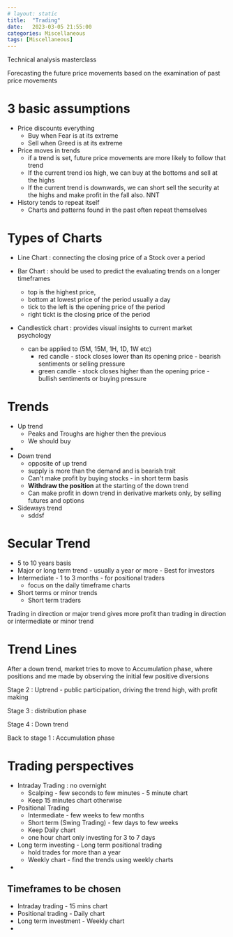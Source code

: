 ```yaml
---
# layout: static
title:  "Trading"
date:   2023-03-05 21:55:00
categories: Miscellaneous
tags: [Miscellaneous]
---
```


Technical analysis masterclass

Forecasting the future price movements based on the examination of past price movements

# 3 basic assumptions

* Price discounts everything
  * Buy when Fear is at its extreme
  * Sell when Greed is at its extreme
* Price moves in trends
  * if a trend is set, future price movements are more likely to follow that trend
  * If the current trend ios high, we can buy at the bottoms and sell at the highs
  * If the current trend is downwards, we can short sell the security at the highs and make profit in the fall also. NNT
* History tends to repeat itself
  * Charts and patterns found in the past often repeat themselves


# Types of Charts

* Line Chart : connecting the closing price of a Stock over a period
* Bar Chart : should be used to predict the evaluating trends on a longer timeframes
  * top is the highest price, 
  * bottom at lowest price of the period usually a day
  * tick to the left is the opening price of the period
  * right tickt is the closing price of the period

* Candlestick chart : provides visual insights to current market psychology
  * can be applied to (5M, 15M, 1H, 1D, 1W etc)
    * red candle - stock closes lower than its opening price - bearish sentiments or selling pressure
    * green candle - stock closes higher than the opening price - bullish sentiments or buying pressure

# Trends

* Up trend
  * Peaks and Troughs are higher then the previous
  * We should buy
* 
* Down trend
  * opposite of up trend
  * supply is more than the demand and is bearish trait 
  * Can't make profit by buying stocks - in short term basis
  * **Withdraw the position** at the starting of the down trend
  * Can make profit in down trend in derivative markets only, by selling futures and options
* Sideways trend
  * sddsf


# Secular Trend
  * 5 to 10 years basis
  * Major or long term trend - usually a year or more - Best for investors
  * Intermediate - 1 to 3 months - for positional traders 
    * focus on the daily timeframe charts
  * Short terms or minor trends 
    * Short term traders

Trading in direction or major trend gives more profit than trading in direction or intermediate or minor trend
  
# Trend Lines

After a down trend, market tries to move to Accumulation phase, where positions and me made by observing the initial few positive diversions

Stage 2 : Uptrend - public participation, driving the trend high, with profit making

Stage 3 : distribution phase

Stage 4 : Down trend 

Back to stage 1 : Accumulation phase


# Trading perspectives

* Intraday Trading : no overnight
  * Scalping - few seconds to few minutes - 5 minute chart
  * Keep 15 minutes chart otherwise
* Positional Trading
  * Intermediate - few weeks to few months
  * Short term (Swing Trading) - few days to few weeks
  * Keep Daily chart
  * one hour chart only investing for 3 to 7 days
* Long term investing - Long term positional trading
    * hold trades for more than a year
    * Weekly chart - find the trends using weekly charts
* 

## Timeframes to be chosen
 * Intraday trading - 15 mins chart
 * Positional trading - Daily chart
 * Long term investment - Weekly chart
* 





